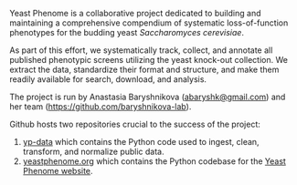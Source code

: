 Yeast Phenome is a collaborative project dedicated to building and maintaining a comprehensive compendium of systematic loss-of-function phenotypes for the budding yeast *Saccharomyces cerevisiae*.

As part of this effort, we systematically track, collect, and annotate all published phenotypic screens utilizing the yeast knock-out collection. We extract the data, standardize their format and structure, and make them readily available for search, download, and analysis. 

The project is run by Anastasia Baryshnikova (<abaryshk@gmail.com>) and her team (<https://github.com/baryshnikova-lab>).

Github hosts two repositories crucial to the success of the project:

1. [yp-data](https://github.com/yeastphenome/yp-data) which contains the Python code used to ingest, clean, transform, and normalize public data.
2. [yeastphenome.org](https://github.com/yeastphenome/yeastphenome.org) which contains the Python codebase for the [Yeast Phenome website](www.yeastphenome.org).
